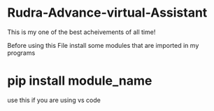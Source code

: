 # Rudra-Advance-virtual-Assistant
This is my one of the best acheivements of all time!

Before using this File install some modules that are imported in my programs
# pip install module_name
use this if you are using vs code
